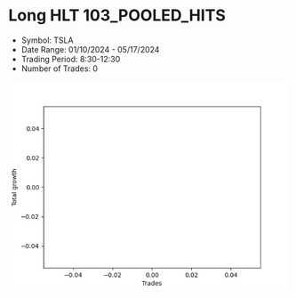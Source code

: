 # Long HLT 103_POOLED_HITS 
- Symbol: TSLA
- Date Range: 01/10/2024 - 05/17/2024
- Trading Period: 8:30-12:30
- Number of Trades: 0

![Plot](LongHLT103_POOLED_HITSTSLA.png)














































































































































